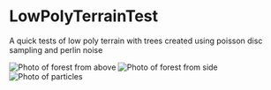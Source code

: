 # LowPolyTerrainTest
A quick tests of low poly terrain with trees created using poisson disc sampling and perlin noise

![Photo of forest from above](https://i.imgur.com/5gU9sAi.png)
![Photo of forest from side](https://i.imgur.com/5zxroRq.png)
![Photo of particles](https://i.imgur.com/VIIhomd.png)
